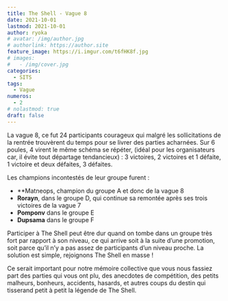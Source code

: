 ```yaml
---
title: The Shell - Vague 8
date: 2021-10-01
lastmod: 2021-10-01
author: ryoka
# avatar: /img/author.jpg
# authorlink: https://author.site
feature_image: https://i.imgur.com/t6fHK8f.jpg
# images:
#   - /img/cover.jpg
categories:
  - SITS
tags:
  - Vague
numeros: 
  - 2
# nolastmod: true
draft: false
---
```


La vague 8, ce fut 24 participants courageux qui malgré les sollicitations de la rentrée trouvèrent du temps pour se livrer des parties acharnées. Sur 6 poules, 4 virent le même schéma se répéter, (idéal pour les organisateurs car, il évite tout départage tendancieux) : 3 victoires, 2 victoires et 1 défaite, 1 victoire et deux défaites, 3 défaites. 

<!--more-->

Les champions incontestés de leur groupe furent : 
- **Matneops, champion du groupe A et donc de la vague 8
- **Rorayn**, dans le groupe D, qui continue sa remontée après ses trois victoires de la vague 7
- **Pomponv** dans le groupe E
- **Dupsama** dans le groupe F 

Participer à The Shell peut être dur quand on tombe dans un groupe très fort par rapport à son niveau, ce qui arrive soit à la suite d’une promotion, soit parce qu’il n’y a pas assez de participants d’un niveau proche. La solution est simple, rejoignons The Shell en masse !

Ce serait important pour notre mémoire collective que vous nous fassiez part des parties qui vous ont plu, des anecdotes de compétition,  des petits malheurs, bonheurs, accidents, hasards, et autres coups du destin qui tisserand petit à petit la légende de The Shell.

